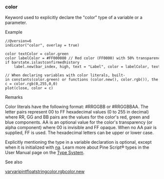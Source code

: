 ### color

Keyword used to explicitly declare the "color" type of a variable or a parameter.

Example

```
//@version=6  
indicator("color", overlay = true)  
  
color textColor = color.green  
color labelColor = #FF000080 // Red color (FF0000) with 50% transparency (80 which is half of FF).  
if barstate.islastconfirmedhistory  
    label.new(bar_index, high, text = "Label", color = labelColor, textcolor = textColor)  
  
// When declaring variables with color literals, built-in constants(color.green) or functions (color.new(), color.rgb()), the "color" keyword for the type can be omitted.  
c = color.rgb(0,255,0,0)  
plot(close, color = c)
```

Remarks

Color literals have the following format: #RRGGBB or #RRGGBBAA. The letter pairs represent 00 to FF hexadecimal values (0 to 255 in decimal) where RR, GG and BB pairs are the values for the color's red, green and blue components. AA is an optional value for the color's transparency (or alpha component) where 00 is invisible and FF opaque. When no AA pair is supplied, FF is used. The hexadecimal letters can be upper or lower case.

Explicitly mentioning the type in a variable declaration is optional, except when it is initialized with [na](#var_na). Learn more about Pine Script® types in the User Manual page on the [Type System](https://www.tradingview.com/pine-script-docs/language/type-system/).

See also

[var](#kw_var)[varip](#kw_varip)[int](#type_int)[float](#type_float)[string](#type_string)[color.rgb](#fun_color.rgb)[color.new](#fun_color.new)
